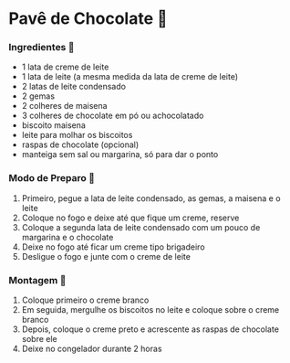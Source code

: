# Pavê de Chocolate :chocolate_bar:

### Ingredientes :ice_cream:

- 1 lata de creme de leite
- 1 lata de leite (a mesma medida da lata de creme de leite)
- 2 latas de leite condensado
- 2 gemas
- 2 colheres de maisena
- 3 colheres de chocolate em pó ou achocolatado
- biscoito maisena
- leite para molhar os biscoitos
- raspas de chocolate (opcional)
- manteiga sem sal ou margarina, só para dar o ponto

### Modo de Preparo :spoon:

1. Primeiro, pegue a lata de leite condensado, as gemas, a maisena e o leite
2. Coloque no fogo e deixe até que fique um creme, reserve
3. Coloque a segunda lata de leite condensado com um pouco de margarina e o chocolate
4. Deixe no fogo até ficar um creme tipo brigadeiro
5. Desligue o fogo e junte com o creme de leite

### Montagem :construction:

1. Coloque primeiro o creme branco
2. Em seguida, mergulhe os biscoitos no leite e coloque sobre o creme branco
3. Depois, coloque o creme preto e acrescente as raspas de chocolate sobre ele
4. Deixe no congelador durante 2 horas

